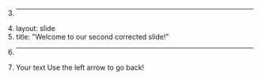 3.	---
4.	layout: slide
5.	title: "Welcome to our second corrected slide!"
6.	---
7.	Your text
Use the left arrow to go back!
